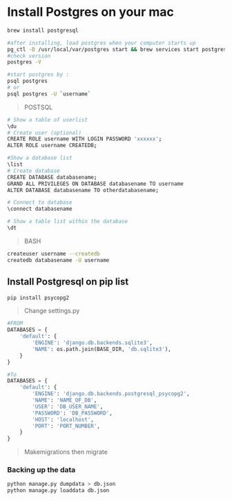 # Install Postgres on your mac

```bash
brew install postgresql

#after installing, load postgres when your computer starts up
pg_ctl -D /usr/local/var/postgres start && brew services start postgresql
#check version
postgres -V

#start postgres by :
psql postgres
# or 
psql postgres -U `username`
```

>POSTSQL

```bash
# Show a table of userlist
\du
# Create user (optional)
CREATE ROLE username WITH LOGIN PASSWORD 'xxxxxx';
ALTER ROLE username CREATEDB;

#Show a database list
\list
# Create database
CREATE DATABASE databasename;
GRAND ALL PRIVILEGES ON DATABASE databasename TO username
ALTER DATABASE databasename TO otherdatabasename;

# Connect to database
\connect databasename

# Show a table list within the database
\dt
```

>BASH

```bash
createuser username --createdb
createdb databasename -U username
```

## Install Postgresql on pip list

```bash
pip install psycopg2
```

> Change settings.py

```py
#FROM 
DATABASES = {
    'default': {
        'ENGINE': 'django.db.backends.sqlite3',
        'NAME': os.path.join(BASE_DIR, 'db.sqlite3'),
    }
}

#To
DATABASES = {
    'default': {
        'ENGINE': 'django.db.backends.postgresql_psycopg2',
        'NAME': 'NAME_OF_DB',
        'USER': 'DB_USER_NAME',
        'PASSWORD': 'DB_PASSWORD',
        'HOST': 'localhost',
        'PORT': 'PORT_NUMBER',
    }
}
```

> Makemigrations then migrate

### Backing up the data

```bash
python manage.py dumpdata > db.json
python manage.py loaddata db.json
```
